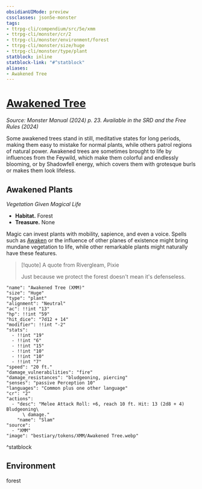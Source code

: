 ```yaml
---
obsidianUIMode: preview
cssclasses: json5e-monster
tags:
- ttrpg-cli/compendium/src/5e/xmm
- ttrpg-cli/monster/cr/2
- ttrpg-cli/monster/environment/forest
- ttrpg-cli/monster/size/huge
- ttrpg-cli/monster/type/plant
statblock: inline
statblock-link: "#^statblock"
aliases:
- Awakened Tree
---
```

# [Awakened Tree](3-Mechanics\CLI\bestiary\plant/awakened-tree-xmm.md)
*Source: Monster Manual (2024) p. 23. Available in the <span title='Systems Reference Document (5.2)'>SRD</span> and the Free Rules (2024)*  

Some awakened trees stand in still, meditative states for long periods, making them easy to mistake for normal plants, while others patrol regions of natural power. Awakened trees are sometimes brought to life by influences from the Feywild, which make them colorful and endlessly blooming, or by Shadowfell energy, which covers them with grotesque burls or makes them look lifeless.

## Awakened Plants

*Vegetation Given Magical Life*

- **Habitat.** Forest  
- **Treasure.** None  

Magic can invest plants with mobility, sapience, and even a voice. Spells such as [Awaken](/3-Mechanics/CLI/spells/awaken-xphb.md) or the influence of other planes of existence might bring mundane vegetation to life, while other remarkable plants might naturally have these features.

> [!quote] A quote from Rivergleam, Pixie  
> 
> Just because we protect the forest doesn't mean it's defenseless.


```statblock
"name": "Awakened Tree (XMM)"
"size": "Huge"
"type": "plant"
"alignment": "Neutral"
"ac": !!int "13"
"hp": !!int "59"
"hit_dice": "7d12 + 14"
"modifier": !!int "-2"
"stats":
  - !!int "19"
  - !!int "6"
  - !!int "15"
  - !!int "10"
  - !!int "10"
  - !!int "7"
"speed": "20 ft."
"damage_vulnerabilities": "fire"
"damage_resistances": "bludgeoning, piercing"
"senses": "passive Perception 10"
"languages": "Common plus one other language"
"cr": "2"
"actions":
  - "desc": "Melee Attack Roll: +6, reach 10 ft. Hit: 13 (2d8 + 4) Bludgeoning\
      \ damage."
    "name": "Slam"
"source":
  - "XMM"
"image": "bestiary/tokens/XMM/Awakened Tree.webp"
```
^statblock

## Environment

forest